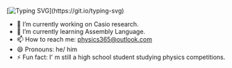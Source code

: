   [![Typing SVG](https://readme-typing-svg.herokuapp.com?font=Fira+Code&pause=1000&width=435&lines=Hi%2C+there!+This+is+Physics+365.)](https://git.io/typing-svg)  

- 🔭 I’m currently working on Casio research.
- 🌱 I’m currently learning Assembly Language.
- 📫 How to reach me: physics365@outlook.com
- 😄 Pronouns: he/ him
- ⚡ Fun fact: I' m still a high school student studying physics competitions. 
